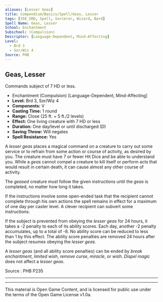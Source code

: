 ```yaml
---
aliases: [Lesser Geas]
title: Compendium/Basics/Spell/Geas, Lesser
tags: [35E_SRD, Spell, Sorcerer, Wizard, Bard]
Spell Name: Geas, Lesser
School: Enchantment
Subschool: (Compulsion)
Descriptor: [Language-Dependent, Mind-Affecting]
Level:
  - Brd 3
  - Sor/Wiz 4
Source: PHB
---
```



## Geas, Lesser

Commands subject of 7 HD or less.

*   Enchantment (Compulsion) [Language-Dependent, Mind-Affecting]
*   **Level:** Brd 3, Sor/Wiz 4
*   **Components:** V
*   **Casting Time:** 1 round
*   **Range:** Close (25 ft. + 5 ft./2 levels)
*   **Effect:** One living creature with 7 HD or less
*   **Duration:** One day/level or until discharged (D)
*   **Saving Throw:** Will negates
*   **Spell Resistance:** Yes

<p>A <i>lesser geas</i> places a magical command on a creature to carry out some service or to refrain from some action or course of activity, as desired by you. The creature must have 7 or fewer Hit Dice and be able to understand you. While a <i>geas</i> cannot compel a creature to kill itself or perform acts that would result in certain death, it can cause almost any other course of activity.</p><p>The <i>geased</i> creature must follow the given instructions until the <i>geas</i> is completed, no matter how long it takes.</p><p>If the instructions involve some open-ended task that the recipient cannot complete through his own actions the spell remains in effect for a maximum of one day per caster level. A clever recipient can subvert some instructions:</p><p>If the subject is prevented from obeying the <i>lesser geas</i> for 24 hours, it takes a -2 penalty to each of its ability scores. Each day, another -2 penalty accumulates, up to a total of -8. No ability score can be reduced to less than 1 by this effect. The ability score penalties are removed 24 hours after the subject resumes obeying the <i>lesser geas.</i></p><p>A <i>lesser geas</i> (and all ability score penalties) can be ended by <i>break enchantment</i>, <i>limited wish</i>, <i>remove curse</i>, <i>miracle</i>, or <i>wish</i>. <i>Dispel magic</i> does not affect a <i>lesser geas</i>.</p>

Source : PHB P235

---

---

This material is Open Game Content, and is licensed for public use under
the terms of the Open Game License v1.0a.
